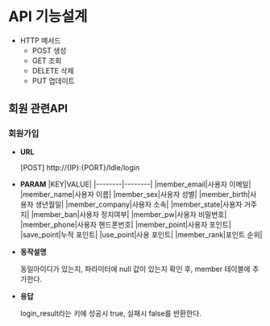 # API 기능설계

* HTTP 메서드
    * POST 생성
    * GET 조회
    * DELETE 삭제
    * PUT 업데이트
## 회원 관련API

### 회원가입

* **URL**

    [POST] http://{IP}:{PORT}/Idle/login

* **PARAM**
    |KEY|VALUE|
    |--------|--------|
    |member_email|사용자 이메일|
    |member_name|사용자 이름|
    |member_sex|사용자 성별|
    |member_birth|사용자 생년월일|
    |member_company|사용자 소속|
    |member_state|사용자 거주지|
    |member_ban|사용자 정지여부|
    |member_pw|사용자 비밀번호|
    |member_phone|사용자 핸드폰번호|
    |member_point|사용자 포인트|
    |save_point|누적 포인트|
    |use_point|사용 포인트|
    |member_rank|포인트 순위|

* **동작설명**

    동일아이디가 있는지, 파라미터에 null 값이 있는지 확인 후, member 테이블에 추가한다.

* **응답**

    login_result라는 키에 성공시 true, 실패시 false를 반환한다.